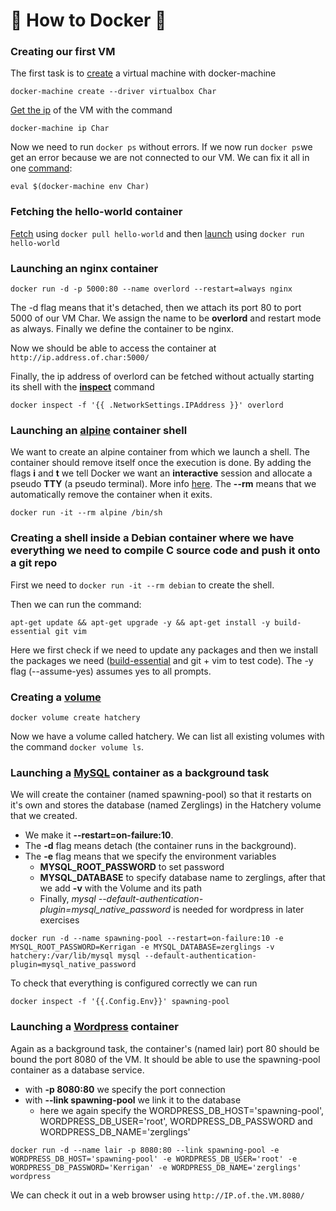 # 🐳 How to Docker 🐳

### Creating our first VM

The first task is to [create](https://docs.docker.com/machine/reference/create/) a virtual machine with docker-machine

`docker-machine create --driver virtualbox Char`

[Get the ip](https://docs.docker.com/machine/reference/ip/) of the VM with the command

`docker-machine ip Char`

Now we need to run `docker ps` without errors. If we now run `docker ps`we get an error because we are not connected to our VM. We can fix it all in one [command](https://docs.docker.com/v17.09/machine/reference/env/):

`eval $(docker-machine env Char)`

### Fetching the hello-world container

[Fetch](https://docs.docker.com/engine/reference/commandline/pull/) using `docker pull hello-world` and then [launch](https://docs.docker.com/engine/reference/run/) using `docker run hello-world`

### Launching an nginx container

`docker run -d -p 5000:80 --name overlord --restart=always nginx`

The -d flag means that it's detached, then we attach its port 80 to port 5000 of our VM Char. We assign the name to be __overlord__ and restart mode as always. Finally we define the container to be nginx.

Now we should be able to access the container at `http://ip.address.of.char:5000/`

Finally, the ip address of overlord can be fetched without actually starting its shell with the [__inspect__](https://docs.docker.com/engine/reference/commandline/inspect/) command

`docker inspect -f '{{ .NetworkSettings.IPAddress }}' overlord`

### Launching an [alpine](https://hub.docker.com/_/alpine) container shell

We want to create an alpine container from which we launch a shell. The container should remove itself once the execution is done. By adding the flags __i__ and __t__ we tell Docker we want an __interactive__ session and allocate a pseudo __TTY__ (a pseudo terminal). More info [here](https://stackoverflow.com/questions/35689628/starting-a-shell-in-the-docker-alpine-container#%20alpine-container/43564198#43564198). The __--rm__ means that we automatically remove the container when it exits.

`docker run -it --rm alpine /bin/sh`

### Creating a shell inside a Debian container where we have everything we need to compile C source code and push it onto a git repo

First we need to `docker run -it --rm debian` to create the shell.

Then we can run the command:

```
apt-get update && apt-get upgrade -y && apt-get install -y build-essential git vim
```
Here we first check if we need to update any packages and then we install the packages we need ([build-essential](https://packages.ubuntu.com/xenial/build-essential) and git + vim to test code). The -y flag (--assume-yes) assumes yes to all prompts.

### Creating a [volume](https://docs.docker.com/storage/volumes/)

`docker volume create hatchery`

Now we have a volume called hatchery. We can list all existing volumes with the command `docker volume ls`.

### Launching a [MySQL](https://hub.docker.com/_/mysql) container as a background task

We will create the container (named spawning-pool) so that it restarts on it's own and stores the database (named Zerglings) in the Hatchery volume that we created.

- We make it __--restart=on-failure:10__.
- The __-d__ flag means detach (the container runs in the background).
- The __-e__ flag means that we specify the environment variables
  - __MYSQL_ROOT_PASSWORD__ to set password
  - __MYSQL_DATABASE__ to specify database name to zerglings, after that we add __-v__ with the Volume and its path
  - Finally, *mysql --default-authentication-plugin=mysql_native_password* is needed for wordpress in later exercises
  
```
docker run -d --name spawning-pool --restart=on-failure:10 -e MYSQL_ROOT_PASSWORD=Kerrigan -e MYSQL_DATABASE=zerglings -v hatchery:/var/lib/mysql mysql --default-authentication-plugin=mysql_native_password
```
To check that everything is configured correctly we can run
```
docker inspect -f '{{.Config.Env}}' spawning-pool
```
### Launching a [Wordpress](https://hub.docker.com/_/wordpress) container

Again as a background task, the container's (named lair) port 80 should be bound the port 8080 of the VM. It should be able to use the spawning-pool container as a database service.

- with __-p 8080:80__ we specify the port connection
- with __--link spawning-pool__ we link it to the database
  - here we again specify the WORDPRESS_DB_HOST='spawning-pool', WORDPRESS_DB_USER='root', WORDPRESS_DB_PASSWORD and WORDPRESS_DB_NAME='zerglings'
  
```
docker run -d --name lair -p 8080:80 --link spawning-pool -e WORDPRESS_DB_HOST='spawning-pool' -e WORDPRESS_DB_USER='root' -e WORDPRESS_DB_PASSWORD='Kerrigan' -e WORDPRESS_DB_NAME='zerglings' wordpress
```
We can check it out in a web browser using `http://IP.of.the.VM.8080/`


